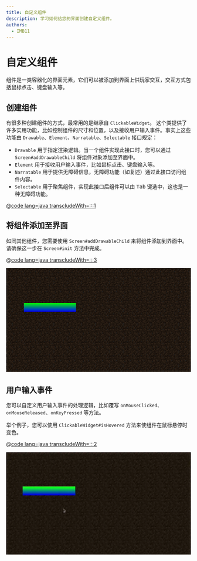 ```yaml
---
title: 自定义组件
description: 学习如何给您的界面创建自定义组件。
authors:
  - IMB11
---
```


# 自定义组件

组件是一类容器化的界面元素，它们可以被添加到界面上供玩家交互，交互方式包括鼠标点击、键盘输入等。

## 创建组件

有很多种创建组件的方式，最常用的是继承自 `ClickableWidget`。 这个类提供了许多实用功能，比如控制组件的尺寸和位置，以及接收用户输入事件。事实上这些功能由 `Drawable`、`Element`、`Narratable`、`Selectable` 接口规定：

- `Drawable` 用于指定渲染逻辑。当一个组件实现此接口时，您可以通过 `Screen#addDrawableChild` 将组件对象添加至界面中。
- `Element` 用于接收用户输入事件，比如鼠标点击、键盘输入等。
- `Narratable` 用于提供无障碍信息，无障碍功能（如复述）通过此接口访问组件内容。
- `Selectable` 用于聚焦组件，实现此接口后组件可以由 <kbd>Tab</kbd> 键选中，这也是一种无障碍功能。

@[code lang=java transcludeWith=:::1](@/reference/latest/src/client/java/com/example/docs/rendering/screens/CustomWidget.java)

## 将组件添加至界面

如同其他组件，您需要使用 `Screen#addDrawableChild` 来将组件添加到界面中。 请确保这一步在 `Screen#init` 方法中完成。

@[code lang=java transcludeWith=:::3](@/reference/latest/src/client/java/com/example/docs/rendering/screens/CustomScreen.java)

![界面上的自定义组件](/assets/develop/rendering/gui/custom-widget-example.png)

## 用户输入事件

您可以自定义用户输入事件的处理逻辑，比如覆写 `onMouseClicked`、`onMouseReleased`、`onKeyPressed` 等方法。

举个例子，您可以使用 `ClickableWidget#isHovered` 方法来使组件在鼠标悬停时变色。

@[code lang=java transcludeWith=:::2](@/reference/latest/src/client/java/com/example/docs/rendering/screens/CustomWidget.java)

![鼠标悬停事件](/assets/develop/rendering/gui/custom-widget-events.webp)
